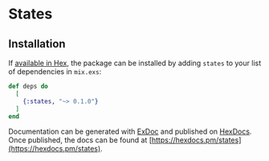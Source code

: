 # States

## Installation

If [available in Hex](https://hex.pm/docs/publish), the package can be installed
by adding `states` to your list of dependencies in `mix.exs`:

```elixir
def deps do
  [
    {:states, "~> 0.1.0"}
  ]
end
```

Documentation can be generated with [ExDoc](https://github.com/elixir-lang/ex_doc)
and published on [HexDocs](https://hexdocs.pm). Once published, the docs can
be found at [https://hexdocs.pm/states](https://hexdocs.pm/states).

